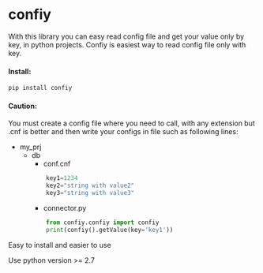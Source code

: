 # **confiy**

With this library you can easy read config file and get your value only by key, in python projects.
Confiy is easiest way to read config file only with key. 
#### Install:
```python
pip install confiy
```

#### Caution:
You must create a config file where you need to call, with any extension but .cnf is better and then write your configs in file such as following lines:

- my_prj
    - db
        - conf.cnf
        ```python
            key1=1234
            key2="string with value2"
            key3="string with value3"
        ```   
        - connector.py 
        ```python
            from confiy.confiy import confiy
            print(confiy().getValue(key='key1'))
        ```   

Easy to install and easier to use

Use python version >= 2.7
